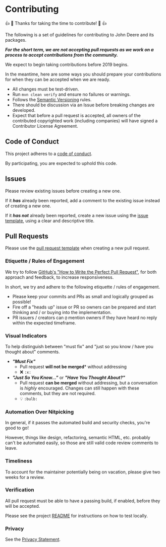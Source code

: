 # Contributing

:+1: :tada: Thanks for taking the time to contribute! :tada: :+1:

The following is a set of guidelines for contributing to John Deere and its packages.

***For the short term, we are not accepting pull requests as we work on a process to accept contributions from the community.***

We expect to begin taking contributions before 2019 begins.

In the meantime, here are some ways you should prepare your contributions for when they can be accepted when we are ready.
* All changes must be test-driven.
* Run ```mvn clean verify``` and ensure no failures or warnings.
* Follows the [Semantic Versioning](https://semver.org/) rules.
* There should be discussion via an Issue before breaking changes are developed.
* Expect that before a pull request is accepted, all owners of the contributed copyrighted work (including companies) 
will have signed a Contributor License Agreement.

## Code of Conduct

This project adheres to a [code of conduct](./CODE_OF_CONDUCT.md).

By participating, you are expected to uphold this code.

## Issues

Please review existing issues before creating a new one.

If it ***has*** already been reported, add a comment to the existing issue instead of creating a new one.

If it ***has not*** already been reported, create a new issue using the [issue template](./ISSUE_TEMPLATE.md), using a clear and descriptive title.

## Pull Requests

Please use the [pull request template](./PULL_REQUEST_TEMPLATE.md) when creating a new pull request.

### Etiquette / Rules of Engagement

We try to follow [GitHub's "How to Write the Perfect Pull Request"](https://github.com/blog/1943-how-to-write-the-perfect-pull-request), for both approach and feedback, to increase responsiveness.
 
In short, we try and adhere to the following etiquette / rules of engagement.

* Please keep your commits and PRs as small and logically grouped as possible!
* Fire off a "heads up" issue or PR so owners can be prepared and start thinking and / or buying into the implementation.
* PR issuers / creators can `@` mention owners if they have heard no reply within the expected timeframe.

### Visual Indicators
 
To help distinguish between "must fix" and "just so you know / have you thought about" comments.

* ***"Must Fix"***
  * Pull request **will not be merged*** without addressing
  * :x: `:x:`
* ***"Just So You Know..."*** or ***"Have You Thought About?"***
  * Pull request **can be merged** without addressing, but a conversation is *highly* encouraged. Changes can still happen with these comments, but they are not required.
  * :bulb: `:bulb:`

### Automation Over Nitpicking

In general, if it passes the automated build and security checks, you're good to go!

However, things like design, refactoring, semantic HTML, etc. probably can't be automated easily, so those are still valid code review comments to leave.

### Timeliness

To account for the maintainer potentially being on vacation, please give two weeks for a review.

### Verification

All pull request must be able to have a passing build, if enabled, before they will be accepted.

Please see the project [README](../README.md) for instructions on how to test locally.

### Privacy
See the [Privacy Statement](PRIVACY.md).
